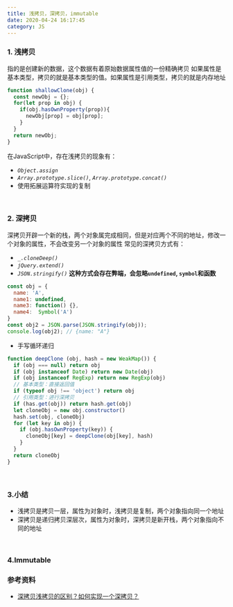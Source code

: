 ```yaml
---
title: 浅拷贝，深拷贝，immutable
date: 2020-04-24 16:17:45
category: JS
---
```


### 1. 浅拷贝
指的是创建新的数据，这个数据有着原始数据属性值的一份精确拷贝
如果属性是基本类型，拷贝的就是基本类型的值。如果属性是引用类型，拷贝的就是内存地址
```js
function shallowClone(obj) {
  const newObj = {};
  for(let prop in obj) {
    if(obj.hasOwnProperty(prop)){
      newObj[prop] = obj[prop];
    }
  }
  return newObj;
}
```
在JavaScript中，存在浅拷贝的现象有：
- *`Object.assign`*
- *`Array.prototype.slice()`*, *`Array.prototype.concat()`*
- 使用拓展运算符实现的复制

<br/>

### 2. 深拷贝
深拷贝开辟一个新的栈，两个对象属完成相同，但是对应两个不同的地址，修改一个对象的属性，不会改变另一个对象的属性
常见的深拷贝方式有：
- *`_.cloneDeep()`*
- *`jQuery.extend()`*
- *`JSON.stringify()`* **这种方式会存在弊端，会忽略`undefined`, `symbol`和函数**
```js
const obj = {
  name: 'A',
  name1: undefined,
  name3: function() {},
  name4:  Symbol('A')
}
const obj2 = JSON.parse(JSON.stringify(obj));
console.log(obj2); // {name: "A"}

```
- 手写循环递归
```js
function deepClone (obj, hash = new WeakMap()) {
  if (obj === null) return obj
  if (obj instanceof Date) return new Date(obj)
  if (obj instanceof RegExp) return new RegExp(obj)
  // 基本类型：直接返回值
  if (typeof obj !== 'object') return obj
  // 引用类型：进行深拷贝
  if (has.get(obj)) return hash.get(obj)
  let cloneObj = new obj.constructor()
  hash.set(obj, cloneObj)
  for (let key in obj) {
    if (obj.hasOwnProperty(key)) {
      cloneObj[key] = deepClone(obj[key], hash)
    }
  }
  return cloneObj
}
```

<br/>

### 3.小结
- 浅拷贝是拷贝一层，属性为对象时，浅拷贝是复制，两个对象指向同一个地址
- 深拷贝是递归拷贝深层次，属性为对象时，深拷贝是新开栈，两个对象指向不同的地址
<br/>

### 4.Immutable

### 参考资料
- [深拷贝浅拷贝的区别？如何实现一个深拷贝？](https://github.com/febobo/web-interview/issues/56)